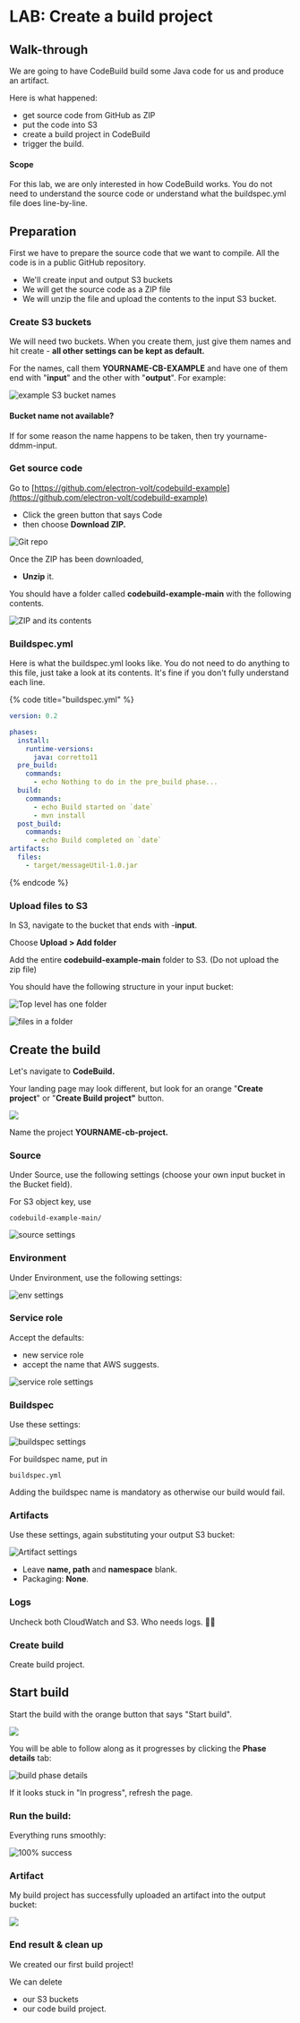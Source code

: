 # LAB: Create a build project

## Walk-through&#x20;

We are going to have CodeBuild build some Java code for us and produce an artifact.&#x20;

Here is what happened:

* get source code from GitHub as ZIP&#x20;
* put the code into S3
* create a build project in CodeBuild
* trigger the build.

#### Scope

For this lab, we are only interested in how CodeBuild works. You do not need to understand the source code or understand what the buildspec.yml file does line-by-line.&#x20;

## Preparation

First we have to prepare the source code that we want to compile. All the code is in a public GitHub repository.&#x20;

* We'll create input and output S3 buckets
* We will get the source code as a ZIP file
* We will unzip the file and upload the contents to the input S3 bucket.

### Create S3 buckets

We will need two buckets. When you create them, just give them names and hit create - **all other settings can be kept as default.**&#x20;

For the names, call them **YOURNAME-CB-EXAMPLE** and have one of them end with "**input**" and the other with "**output**". For example:

![example S3 bucket names](<../../../.gitbook/assets/image (420).png>)

#### Bucket name not available?&#x20;

If for some reason the name happens to be taken, then try yourname-ddmm-input. &#x20;

### Get source code

Go to [https://github.com/electron-volt/codebuild-example](https://github.com/electron-volt/codebuild-example)

* Click the green button that says Code
* then choose **Download ZIP.**

![Git repo](<../../../.gitbook/assets/image (264).png>)

Once the ZIP has been downloaded,&#x20;

* **Unzip** it.

You should have a folder called **codebuild-example-main** with the following contents.&#x20;

![ZIP and its contents](<../../../.gitbook/assets/image (463) (1).png>)

### Buildspec.yml

Here is what the buildspec.yml looks like. You do not need to do anything to this file, just take a look at its contents. It's fine if you don't fully understand each line.&#x20;

{% code title="buildspec.yml" %}
```yaml
version: 0.2

phases:
  install:
    runtime-versions:
      java: corretto11
  pre_build:
    commands:
      - echo Nothing to do in the pre_build phase...
  build:
    commands:
      - echo Build started on `date`
      - mvn install
  post_build:
    commands:
      - echo Build completed on `date`
artifacts:
  files:
    - target/messageUtil-1.0.jar
```
{% endcode %}

### Upload files to S3

In S3, navigate to the bucket that ends with -**input**.&#x20;

Choose **Upload > Add folder**

Add the entire **codebuild-example-main** folder to S3. (Do not upload the zip file)

You should have the following structure in your input bucket:

![Top level has one folder](<../../../.gitbook/assets/image (52).png>)

![files in a folder](<../../../.gitbook/assets/image (310) (1).png>)

## Create the build

Let's navigate to **CodeBuild.**&#x20;

Your landing page may look different, but look for an orange "**Create project**" or "**Create Build project"** button.

![](<../../../.gitbook/assets/image (98).png>)

Name the project **YOURNAME-cb-project.**

### Source

Under Source, use the following settings (choose your own input bucket in the Bucket field).

For S3 object key, use

```
codebuild-example-main/
```

![source settings](<../../../.gitbook/assets/image (137) (1).png>)

### Environment

Under Environment, use the following settings:

![env settings](<../../../.gitbook/assets/image (449).png>)

### Service role

Accept the defaults:&#x20;

* new service role&#x20;
* accept the name that AWS suggests.&#x20;

![service role settings](<../../../.gitbook/assets/image (206).png>)

### Buildspec

Use these settings:

![buildspec settings](<../../../.gitbook/assets/image (422) (1).png>)

For buildspec name, put in&#x20;

```
buildspec.yml
```

Adding the buildspec name is mandatory as otherwise our build would fail.

### Artifacts

Use these settings, again substituting your output S3 bucket:

![Artifact settings](<../../../.gitbook/assets/image (340).png>)

* Leave **name, path** and **namespace** blank.&#x20;
* Packaging: **None**.

### Logs

Uncheck both CloudWatch and S3. Who needs logs. 🤷🏽

### Create build

Create build project.&#x20;

## Start build

Start the build with the orange button that says "Start build".&#x20;

![](<../../../.gitbook/assets/image (157).png>)

You will be able to follow along as it progresses by clicking the **Phase details** tab:

![build phase details](<../../../.gitbook/assets/image (221).png>)

If it looks stuck in "In progress", refresh the page.&#x20;

### Run the build:

Everything runs smoothly:

![100% success](<../../../.gitbook/assets/image (182).png>)

### Artifact

My build project has successfully uploaded an artifact into the output bucket:

![](<../../../.gitbook/assets/image (155) (1) (1).png>)

### End result & clean up

We created our first build project!&#x20;

We can delete

* our S3 buckets
* our code build project.&#x20;

